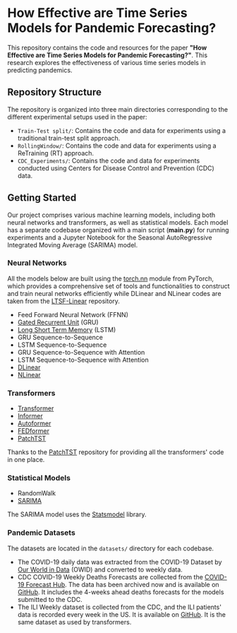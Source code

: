 # How Effective are Time Series Models for Pandemic Forecasting?

This repository contains the code and resources for the paper **"How Effective are Time Series Models for Pandemic Forecasting?"**. This research explores the effectiveness of various time series models in predicting pandemics. 

## Repository Structure
The repository is organized into three main directories corresponding to the different experimental setups used in the paper:
- `Train-Test split/`: Contains the code and data for experiments using a traditional train-test split approach.
- `RollingWindow/`: Contains the code and data for experiments using a ReTraining (RT) approach.
- `CDC_Experiments/`: Contains the code and data for experiments conducted using Centers for Disease Control and Prevention (CDC) data.

## Getting Started
Our project comprises various machine learning models, including both neural networks and transformers, as well as statistical models. Each model has a separate codebase organized with a main script (**main.py**) for running experiments and a Jupyter Notebook for the Seasonal AutoRegressive Integrated Moving Average (SARIMA) model.

### Neural Networks
All the models below are built using the [torch.nn](https://pytorch.org/docs/stable/nn.html) module from PyTorch, which provides a comprehensive set of tools and functionalities to construct and train neural networks efficiently while DLinear and NLinear codes are taken from the [LTSF-Linear](https://github.com/cure-lab/LTSF-Linear) repository. 

- Feed Forward Neural Network (FFNN)
- [Gated Recurrent Unit](https://pytorch.org/docs/stable/generated/torch.nn.GRU.html#torch.nn.GRU) (GRU)
- [Long Short Term Memory](https://pytorch.org/docs/stable/generated/torch.nn.LSTM.html#torch.nn.LSTM) (LSTM)
- GRU Sequence-to-Sequence
- LSTM Sequence-to-Sequence
- GRU Sequence-to-Sequence with Attention
- LSTM Sequence-to-Sequence with Attention
- [DLinear](https://arxiv.org/abs/2205.13504)
- [NLinear](https://arxiv.org/abs/2205.13504)
  
### Transformers
- [Transformer](https://arxiv.org/abs/1706.03762)
- [Informer](https://arxiv.org/abs/2012.07436)
- [Autoformer](https://arxiv.org/abs/2106.13008)
- [FEDformer](https://arxiv.org/abs/2201.12740)
- [PatchTST](https://arxiv.org/abs/2211.14730)

Thanks to the [PatchTST](https://github.com/yuqinie98/PatchTST) repository for providing all the transformers' code in one place.
### Statistical Models
- RandomWalk
- [SARIMA](https://www.statsmodels.org/dev/generated/statsmodels.tsa.statespace.sarimax.SARIMAX.html)

The SARIMA model uses the [Statsmodel](https://www.statsmodels.org/stable/index.html) library.

### Pandemic Datasets
The datasets are located in the `datasets/` directory for each codebase.
- The COVID-19 daily data was extracted from the COVID-19 Dataset by [Our World in Data](https://github.com/owid/covid-19-data) (OWID) and converted to weekly data.
- CDC COVID-19 Weekly Deaths Forecasts are collected from the [COVID-19 Forecast Hub](https://covid19forecasthub.org/). The data has been archived now and is available on [GitHub](https://github.com/scalation/data/blob/master/CDC-COVID-Data/concatenated_CDC_20_21_22_23.csv). It includes the 4-weeks ahead deaths forecasts for the models submitted to the CDC.
- The ILI Weekly dataset is collected from the CDC, and the ILI patients' data is recorded every week in the US. It is available on [GitHub](https://github.com/scalation/data/blob/master/Influenza/national_illness.csv). It is the same dataset as used by transformers.
